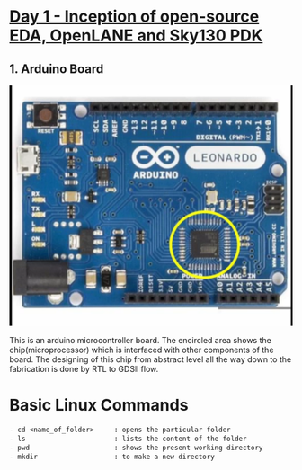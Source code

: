 # <u> Day 1 - Inception of open-source EDA, OpenLANE and Sky130 PDK </u>

## 1. Arduino Board
       
 ![alt text](Arduino-2.png)

  This is an arduino microcontroller board. The encircled area shows the chip(microprocessor) which is interfaced with other components of the board. The designing of this chip from abstract level all the way down to the fabrication is done by RTL to GDSll flow. 

































# Basic Linux Commands
    - cd <name_of_folder>     : opens the particular folder
    - ls                      : lists the content of the folder
    - pwd                     : shows the present working directory
    - mkdir                   : to make a new directory






   















